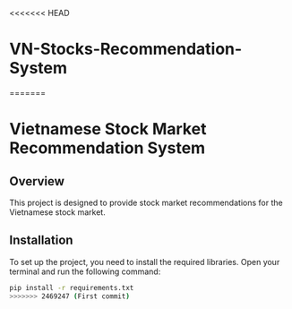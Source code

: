 <<<<<<< HEAD
# VN-Stocks-Recommendation-System
=======
# Vietnamese Stock Market Recommendation System

## Overview

This project is designed to provide stock market recommendations for the Vietnamese stock market. 

## Installation

To set up the project, you need to install the required libraries. Open your terminal and run the following command:

```sh
pip install -r requirements.txt
>>>>>>> 2469247 (First commit)
